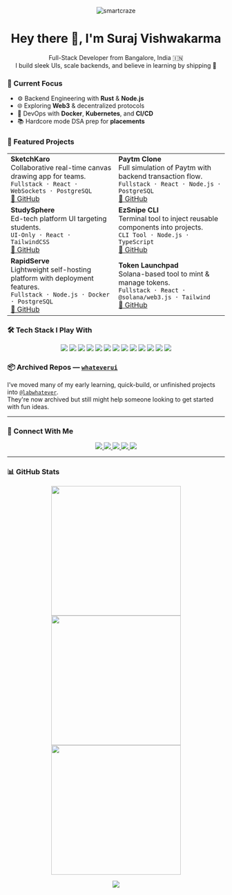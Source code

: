 <p align="center">
  <img src="https://komarev.com/ghpvc/?username=smartcraze&label=Profile%20views&color=0e75b6&style=flat" alt="smartcraze" />
</p>

<h1 align="center">Hey there 👋, I'm Suraj Vishwakarma</h1>

<p align="center">
  Full-Stack Developer from Bangalore, India 🇮🇳<br/>
  I build sleek UIs, scale backends, and believe in learning by shipping 🚀
</p>


### 🧠 Current Focus

- ⚙️ Backend Engineering with **Rust** & **Node.js**
- 🌐 Exploring **Web3** & decentralized protocols
- 🐳 DevOps with **Docker**, **Kubernetes**, and **CI/CD**
- 📚 Hardcore mode DSA prep for **placements**


### 🚀 Featured Projects

<table>
  <tr>
    <td><strong>SketchKaro</strong><br/>
      Collaborative real-time canvas drawing app for teams.<br/>
      <code>Fullstack · React · WebSockets · PostgreSQL</code><br/>
      <a href="https://github.com/smartcraze/sketchkaro">🔗 GitHub</a>
    </td>
    <td><strong>Paytm Clone</strong><br/>
      Full simulation of Paytm with backend transaction flow.<br/>
      <code>Fullstack · React · Node.js · PostgreSQL</code><br/>
      <a href="https://github.com/smartcraze/paytm-clone">🔗 GitHub</a>
    </td>
  </tr>
  <tr>
    <td><strong>StudySphere</strong><br/>
      Ed-tech platform UI targeting students.<br/>
      <code>UI-Only · React · TailwindCSS</code><br/>
      <a href="https://github.com/smartcraze/studysphere">🔗 GitHub</a>
    </td>
    <td><strong>EzSnipe CLI</strong><br/>
      Terminal tool to inject reusable components into projects.<br/>
      <code>CLI Tool · Node.js · TypeScript</code><br/>
      <a href="https://github.com/smartcraze/ezsnipe-cli">🔗 GitHub</a>
    </td>
  </tr>
  <tr>
    <td><strong>RapidServe</strong><br/>
      Lightweight self-hosting platform with deployment features.<br/>
      <code>Fullstack · Node.js · Docker · PostgreSQL</code><br/>
      <a href="https://github.com/smartcraze/rapidserve">🔗 GitHub</a>
    </td>
    <td><strong>Token Launchpad</strong><br/>
      Solana-based tool to mint & manage tokens.<br/>
      <code>Fullstack · React · @solana/web3.js · Tailwind</code><br/>
      <a href="https://github.com/smartcraze/token-launchpad">🔗 GitHub</a>
    </td>
  </tr>
</table>


### 🛠️ Tech Stack I Play With

<p align="center">
  <img src="https://img.shields.io/badge/React-20232A?style=flat&logo=react" />
  <img src="https://img.shields.io/badge/Next.js-000?style=flat&logo=nextdotjs" />
  <img src="https://img.shields.io/badge/TailwindCSS-38B2AC?style=flat&logo=tailwind-css&logoColor=white" />
  <img src="https://img.shields.io/badge/Node.js-339933?style=flat&logo=nodedotjs&logoColor=white" />
  <img src="https://img.shields.io/badge/Prisma-2D3748?style=flat&logo=prisma" />
  <img src="https://img.shields.io/badge/TypeScript-3178C6?style=flat&logo=typescript" />
  <img src="https://img.shields.io/badge/Python-3776AB?style=flat&logo=python" />
  <img src="https://img.shields.io/badge/C++-00599C?style=flat&logo=cplusplus" />
  <img src="https://img.shields.io/badge/PostgreSQL-4169E1?style=flat&logo=postgresql" />
  <img src="https://img.shields.io/badge/MongoDB-4EA94B?style=flat&logo=mongodb" />
  <img src="https://img.shields.io/badge/Docker-2496ED?style=flat&logo=docker" />
  <img src="https://img.shields.io/badge/Git-F05032?style=flat&logo=git" />
  <img src="https://img.shields.io/badge/GitHub-181717?style=flat&logo=github" />
</p>


### 📦 Archived Repos — [`whateverui`](https://github.com/whateverui)

I’ve moved many of my early learning, quick-build, or unfinished projects into [`@labwhatever`](https://github.com/labwhatever).  
They're now archived but still might help someone looking to get started with fun ideas.

---

### 📲 Connect With Me

<p align="center">
  <a href="https://instagram.com/surajv354">
    <img src="https://img.shields.io/badge/Instagram-%23E4405F.svg?logo=Instagram&logoColor=white" />
  </a>
  <a href="https://linkedin.com/in/surajv354">
    <img src="https://img.shields.io/badge/LinkedIn-%230077B5.svg?logo=linkedin&logoColor=white" />
  </a>
  <a href="https://x.com/surajv354">
    <img src="https://img.shields.io/badge/X-black.svg?logo=X&logoColor=white" />
  </a>
  <a href="https://youtube.com/@smartcraze17">
    <img src="https://img.shields.io/badge/YouTube-%23FF0000.svg?logo=YouTube&logoColor=white" />
  </a>
  <a href="https://smartcraze.online">
    <img src="https://img.shields.io/badge/Portfolio-blue?style=flat&logo=google-chrome&logoColor=white" />
  </a>
</p>

---

### 📊 GitHub Stats

<p align="center">
  <img src="https://github-readme-stats.vercel.app/api?username=smartcraze&theme=tokyonight&hide_border=false&include_all_commits=false&count_private=false&card_width=300" width="300" />
  <img src="https://github-readme-streak-stats.herokuapp.com/?user=smartcraze&theme=tokyonight&hide_border=false" width="300" />
  <img src="https://github-readme-stats.vercel.app/api/top-langs/?username=smartcraze&theme=tokyonight&hide_border=false&layout=compact&card_width=300" width="300" />
</p>

<p align="center">
  <img src="https://github-profile-trophy.vercel.app/?username=smartcraze&theme=ambient_gradient&no-frame=true&no-bg=true&margin-w=4" />
</p>
